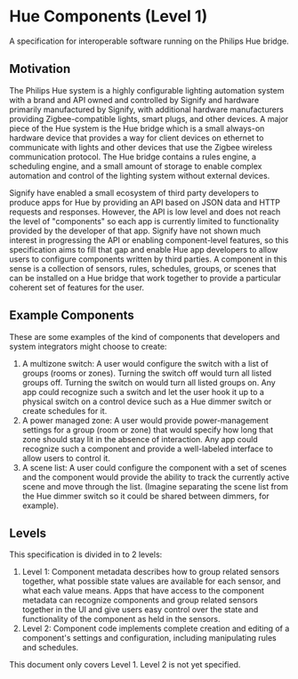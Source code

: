 # Hue Components (Level 1)
A specification for interoperable software running on the Philips Hue bridge.

## Motivation
The Philips Hue system is a highly configurable lighting automation system with a brand and API owned and controlled by Signify and hardware primarily manufactured by Signify, with additional hardware manufacturers providing Zigbee-compatible lights, smart plugs, and other devices. A major piece of the Hue system is the Hue bridge which is a small always-on hardware device that provides a way for client devices on ethernet to communicate with lights and other devices that use the Zigbee wireless communication protocol. The Hue bridge contains a rules engine, a scheduling engine, and a small amount of storage to enable complex automation and control of the lighting system without external devices.

Signify have enabled a small ecosystem of third party developers to produce apps for Hue by providing an API based on JSON data and HTTP requests and responses. However, the API is low level and does not reach the level of "components" so each app is currently limited to functionality provided by the developer of that app. Signify have not shown much interest in progressing the API or enabling component-level features, so this specification aims to fill that gap and enable Hue app developers to allow users to configure components written by third parties. A component in this sense is a collection of sensors, rules, schedules, groups, or scenes that can be installed on a Hue bridge that work together to provide a particular coherent set of features for the user.

## Example Components
These are some examples of the kind of components that developers and system integrators might choose to create:
1. A multizone switch: A user would configure the switch with a list of groups (rooms or zones). Turning the switch off would turn all listed groups off. Turning the switch on would turn all listed groups on. Any app could recognize such a switch and let the user hook it up to a physical switch on a control device such as a Hue dimmer switch or create schedules for it.
2. A power managed zone: A user would provide power-management settings for a group (room or zone) that would specify how long that zone should stay lit in the absence of interaction. Any app could recognize such a component and provide a well-labeled interface to allow users to control it.
3. A scene list: A user could configure the component with a set of scenes and the component would provide the ability to track the currently active scene and move through the list. (Imagine separating the scene list from the Hue dimmer switch so it could be shared between dimmers, for example). 

## Levels
This specification is divided in to 2 levels:
1. Level 1: Component metadata describes how to group related sensors together, what possible state values are available for each sensor, and what each value means. Apps that have access to the component metadata can recognize components and group related sensors together in the UI and give users easy control over the state and functionality of the component as held in the sensors.
2. Level 2: Component code implements complete creation and editing of a component's settings and configuration, including manipulating rules and schedules.

This document only covers Level 1. Level 2 is not yet specified.

